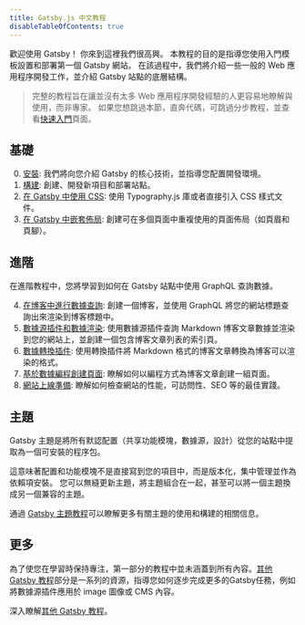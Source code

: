 ```yaml
---
title: Gatsby.js 中文教程
disableTableOfContents: true
---
```


歡迎使用 Gatsby！ 你來到這裡我們很高興。 本教程的目的是指導您使用入門模板設置和部署第一個 Gatsby 網站。 在該過程中，我們將介紹一些一般的 Web 應用程序開發工作，並介紹 Gatsby 站點的底層結構。

> 完整的教程旨在讓並沒有太多 Web 應用程序開發經驗的人更容易地瞭解與使用，而非專家。 如果您想跳過本節，直奔代碼，可跳過分步教程，並查看[快速入門](/docs/quick-start/)頁面。

## 基礎

0.  [安裝](/docs/tutorial/part-zero/): 我們將向您介紹 Gatsby 的核心技術，並指導您配置開發環境。
1.  [構建](/docs/tutorial/part-one/): 創建、開發新項目和部署站點。
2.  [在 Gatsby 中使用 CSS](/docs/tutorial/part-two/): 使用 Typography.js 庫或者直接引入 CSS 樣式文件。
3.  [在 Gatsby 中嵌套佈局](/docs/tutorial/part-three/): 創建可在多個頁面中重複使用的頁面佈局（如頁眉和頁腳）。

## 進階

在進階教程中，您將學習到如何在 Gatsby 站點中使用 GraphQL 查詢數據。

4.  [在博客中進行數據查詢](/docs/tutorial/part-four/): 創建一個博客，並使用 GraphQL 將您的網站標題查詢出來渲染到博客標題中。
5.  [數據源插件和數據渲染](/docs/tutorial/part-five/): 使用數據源插件查詢 Markdown 博客文章數據並渲染到您的網站上，並創建一個包含博客文章列表的索引頁。
6.  [數據轉換插件](/docs/tutorial/part-six/): 使用轉換插件將 Markdown 格式的博客文章轉換為博客可以渲染的格式。
7.  [基於數據編程創建頁面](/docs/tutorial/part-seven/): 瞭解如何以編程方式為博客文章創建一組頁面。
8.  [網站上線準備](/docs/tutorial/part-eight/): 瞭解如何檢查網站的性能，可訪問性、SEO 等的最佳實踐。

## 主題

Gatsby 主題是將所有默認配置（共享功能模塊，數據源，設計）從您的站點中提取為一個可安裝的程序包。

這意味著配置和功能模塊不是直接寫到您的項目中，而是版本化，集中管理並作為依賴項安裝。 您可以無縫更新主題，將主題組合在一起，甚至可以將一個主題換成另一個兼容的主題。

通過 [Gatsby 主題教程](/docs/tutorial/theme-tutorials/)可以瞭解更多有關主題的使用和構建的相關信息。

## 更多

為了使您在學習時保持專注，第一部分的教程中並未涵蓋到所有內容。[其他 Gatsby 教程](/tutorial/additional-tutorials/)部分是一系列的資源，指導您如何逐步完成更多的Gatsby任務，例如將數據源插件應用於 image 圖像或 CMS 內容。

深入瞭解[其他 Gatsby 教程](/docs/tutorial/additional-tutorials/)。

